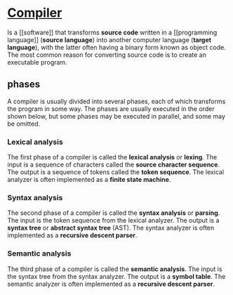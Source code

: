 # [Compiler](https://en.wikipedia.org/wiki/Compiler)

Is a [[software]] that transforms **source code** written in a [[programming language]] (**source language**) into another computer language (**target language**), with the latter often having a binary form known as object code. The most common reason for converting source code is to create an executable program.

## phases
A compiler is usually divided into several phases, each of which transforms the program in some way. The phases are usually executed in the order shown below, but some phases may be executed in parallel, and some may be omitted.

### Lexical analysis
The first phase of a compiler is called the **lexical analysis** or **lexing**. The input is a sequence of characters called the **source character sequence**. The output is a sequence of tokens called the **token sequence**. The lexical analyzer is often implemented as a **finite state machine**.

### Syntax analysis
The second phase of a compiler is called the **syntax analysis** or **parsing**. The input is the token sequence from the lexical analyzer. The output is a **syntax tree** or **abstract syntax tree** (AST). The syntax analyzer is often implemented as a **recursive descent parser**.

### Semantic analysis
The third phase of a compiler is called the **semantic analysis**. The input is the syntax tree from the syntax analyzer. The output is a **symbol table**. The semantic analyzer is often implemented as a **recursive descent parser**.

